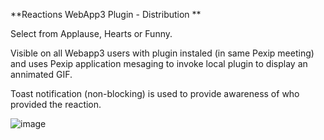 **Reactions WebApp3 Plugin - Distribution **

Select from Applause, Hearts or Funny. 

Visible on all Webapp3 users with plugin instaled (in same Pexip meeting) and uses Pexip application mesaging to invoke local plugin to display an annimated GIF.

Toast notification (non-blocking) is used to provide awareness of who provided the reaction.

![image](https://github.com/gregwalker-pexip/Reactions/assets/84256673/fee3d4ad-d811-4836-b6ab-b9cd0e159b2c)
